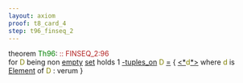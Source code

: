 ```yaml
---
layout: axiom
proof: t8_card_4
step: t96_finseq_2
---
```


<div class="mizar">
<div><span class="kw">theorem </span><span class="lab"><font color="Green" title="E61">Th96</font></span>: <a NAME="T96"><span class="comment"><font color="firebrick">:: FINSEQ_2:96</font></span><br/></a><div class="add"> for <font color="Olive" title="b1">D</font> being   non  <a href="http://grid01.ciirc.cvut.cz/~mptp/7.13.01_4.181.1147/html/xboole_0.html#V1" title="XBOOLE_0:attr.1">empty</a>   <a href="http://grid01.ciirc.cvut.cz/~mptp/7.13.01_4.181.1147/html/hidden.html#M1" title="HIDDEN:mode.1">set</a>  holds  1 <a href="http://grid01.ciirc.cvut.cz/~mptp/7.13.01_4.181.1147/html/finseq_2.html#K4" title="FINSEQ_2:func.4">-tuples_on</a> <font color="Olive" title="b1">D</font> <a href="http://grid01.ciirc.cvut.cz/~mptp/7.13.01_4.181.1147/html/hidden.html#R1" title="HIDDEN:pred.1">=</a> <span class="p1"> { <span class="default"> <span class="p2"><a href="http://grid01.ciirc.cvut.cz/~mptp/7.13.01_4.181.1147/html/finseq_1.html#K12" title="FINSEQ_1:func.12">&lt;*</a><span class="default"><font color="Olive" title="b2">d</font></span><a href="http://grid01.ciirc.cvut.cz/~mptp/7.13.01_4.181.1147/html/finseq_1.html#K12" title="FINSEQ_1:func.12">*&gt;</a></span> where <font color="Olive" title="b2">d</font> is    <a href="http://grid01.ciirc.cvut.cz/~mptp/7.13.01_4.181.1147/html/subset_1.html#M1" title="SUBSET_1:mode.1">Element</a> of <font color="Olive" title="b1">D</font> : verum </span> } </span> </div></div>
</div>
